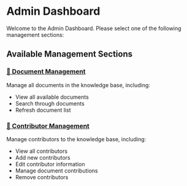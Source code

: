 # Admin Dashboard

Welcome to the Admin Dashboard. Please select one of the following management sections:

## Available Management Sections

### [📄 Document Management](documents.md)
Manage all documents in the knowledge base, including:
- View all available documents
- Search through documents
- Refresh document list

### [👥 Contributor Management](contributors.md)
Manage contributors to the knowledge base, including:
- View all contributors
- Add new contributors
- Edit contributor information
- Manage document contributions
- Remove contributors 